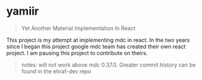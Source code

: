 # yamiir

> Yet Another Material Implementation In React

This project is my attempt at implementing mdc in react. In the two years since 
I began this project google mdc team has created their own react project. I am
pausing this project to contribute on theirs.

> notes: will not work above mdc 0.37.0. Greater commit history can be found in the ehraf-dev repo
